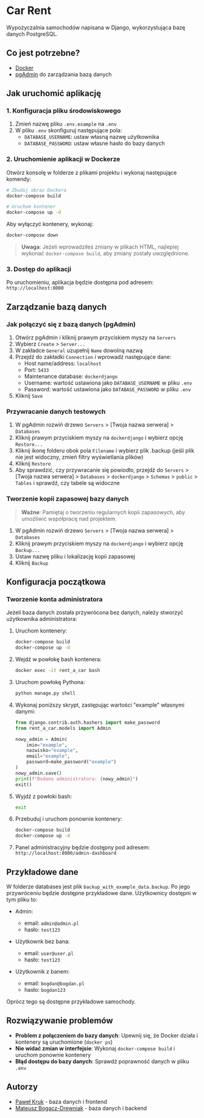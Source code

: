 # Car Rent

Wypożyczalnia samochodów napisana w Django, wykorzystująca bazę danych PostgreSQL.

## Co jest potrzebne?

- [Docker](https://www.docker.com/)
- [pgAdmin](https://www.pgadmin.org/) do zarządzania bazą danych

## Jak uruchomić aplikację

### 1. Konfiguracja pliku środowiskowego

1. Zmień nazwę pliku `.env.example` na `.env`
2. W pliku `.env` skonfiguruj następujące pola:
   - `DATABASE_USERNAME`: ustaw własną nazwę użytkownika
   - `DATABASE_PASSWORD`: ustaw własne hasło do bazy danych

### 2. Uruchomienie aplikacji w Dockerze

Otwórz konsolę w folderze z plikami projektu i wykonaj następujące komendy:

```sh
# Zbuduj obraz Dockera
docker-compose build

# Uruchom kontener
docker-compose up -d
```

Aby wyłączyć kontenery, wykonaj:

```sh
docker-compose down
```

> **Uwaga**: Jeżeli wprowadziłeś zmiany w plikach HTML, najlepiej wykonać `docker-compose build`, aby zmiany zostały uwzględnione.

### 3. Dostęp do aplikacji

Po uruchomieniu, aplikacja będzie dostępna pod adresem: `http://localhost:8000`

## Zarządzanie bazą danych

### Jak połączyć się z bazą danych (pgAdmin)

1. Otwórz pgAdmin i kliknij prawym przyciskiem myszy na `Servers`
2. Wybierz `Create` > `Server...`
3. W zakładce `General` uzupełnij `Name` dowolną nazwą
4. Przejdź do zakładki `Connection` i wprowadź następujące dane:
   - Host name/address: `localhost`
   - Port: `5433`
   - Maintenance database: `dockerdjango`
   - Username: wartość ustawiona jako `DATABASE_USERNAME` w pliku `.env`
   - Password: wartość ustawiona jako `DATABASE_PASSWORD` w pliku `.env`
5. Kliknij `Save`

### Przywracanie danych testowych

1. W pgAdmin rozwiń drzewo `Servers` > [Twoja nazwa serwera] > `Databases`
2. Kliknij prawym przyciskiem myszy na `dockerdjango` i wybierz opcję `Restore...`
3. Kliknij ikonę folderu obok pola `Filename` i wybierz plik .backup (jeśli plik nie jest widoczny, zmień filtry wyświetlania plików)
4. Kliknij `Restore`
5. Aby sprawdzić, czy przywracanie się powiodło, przejdź do `Servers` > [Twoja nazwa serwera] > `Databases` > `dockerdjango` > `Schemas` > `public` > `Tables` i sprawdź, czy tabele są widoczne

### Tworzenie kopii zapasowej bazy danych

> **Ważne**: Pamiętaj o tworzeniu regularnych kopii zapasowych, aby umożliwić współpracę nad projektem.

1. W pgAdmin rozwiń drzewo `Servers` > [Twoja nazwa serwera] > `Databases`
2. Kliknij prawym przyciskiem myszy na `dockerdjango` i wybierz opcję `Backup...`
3. Ustaw nazwę pliku i lokalizację kopii zapasowej
4. Kliknij `Backup`

## Konfiguracja początkowa

### Tworzenie konta administratora

Jeżeli baza danych została przywrócona bez danych, należy stworzyć użytkownika administratora:

1. Uruchom kontenery:
   ```sh
   docker-compose build
   docker-compose up -d
   ```

2. Wejdź w powłokę bash kontenera:
   ```sh
   docker exec -it rent_a_car bash
   ```

3. Uruchom powłokę Pythona:
   ```sh
   python manage.py shell
   ```

4. Wykonaj poniższy skrypt, zastępując wartości "example" własnymi danymi:
   ```python
   from django.contrib.auth.hashers import make_password
   from rent_a_car.models import Admin
   
   nowy_admin = Admin(
       imie="example",
       nazwisko="example",
       email="example",
       password=make_password("example")
   )
   nowy_admin.save()
   print(f"Dodano administratora: {nowy_admin}")
   exit()
   ```

5. Wyjdź z powłoki bash:
   ```sh
   exit
   ```

6. Przebuduj i uruchom ponownie kontenery:
   ```sh
   docker-compose build
   docker-compose up -d
   ```

7. Panel administracyjny będzie dostępny pod adresem: `http://localhost:8000/admin-dashboard`

## Przykładowe dane 
W folderze databases jest plik `backup_with_example_data.backup`. Po jego przywróceniu będzie dostępne przykładowe dane.
Użytkownicy dostępni w tym pliku to:
- Admin:
   - email: `admin@admin.pl`
   - hasło: `test123`

- Użytkownk bez bana:
   - email: `user@user.pl`
   - hasło: `test123`

- Użytkownik z banem:
  - email: `bogdan@bogdan.pl`
  - hasło: `bogdan123`

Oprócz tego są dostępne przykładowe samochody.

## Rozwiązywanie problemów

- **Problem z połączeniem do bazy danych**: Upewnij się, że Docker działa i kontenery są uruchomione (`docker ps`)
- **Nie widać zmian w interfejsie**: Wykonaj `docker-compose build` i uruchom ponownie kontenery
- **Błąd dostępu do bazy danych**: Sprawdź poprawność danych w pliku `.env`

## Autorzy

- [Paweł Kruk](https://github.com/Kruk43854) - baza danych i frontend
- [Mateusz Bogacz-Drewniak](https://github.com/mateusz-bogacz-collegiumwitelona) - baza danych i backend